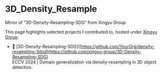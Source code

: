 # 3D_Density_Resample
Mirror of "3D-Density-Resampling-SDG" from Xingyu Group

This page highlights selected projects I contributed to, hosted under [Xingyu Group](https://github.com/xingyu-group).

- 🔷 [3D-Density-Resampling-SDG]([https://github.com/YourOrg/density-resampling-3dod](https://github.com/xingyu-group/3D-Density-Resampling-SDG)  
  ECCV 2024 | Domain generalization via density-resampling in 3D object detection.
